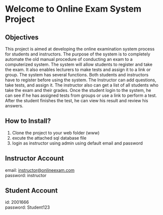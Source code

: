 # Welcome to Online Exam System Project




## Objectives 	
This project is aimed at developing the online examination system process for students and instructors. The purpose of the system is to completely automate the old manual procedure of conducting an exam to
a computerized system. The system will allow students to register and take the exam. It also enables lecturers to make tests and assign it to a link or group. The system has several functions. Both students and instructors have to register before using the system. The Instructor can add questions, take tests, and assign it. The instructor also can get a list of all students who take the exam and their grades. Once the student login to the system, he can see if he has assigned tests from groups or use a link to perform a test. After the student finishes the test, he can view his result and review his answers.

## How to Install?
1. Clone the project to your web folder (www)
2. excute the attached sql database file
3. login as instructor using admin using default email and password

## Instructor Account
email: instructor@onlineexam.com <br>
password: instructor

## Student Account
id: 2001666 <br>
password: Student123
